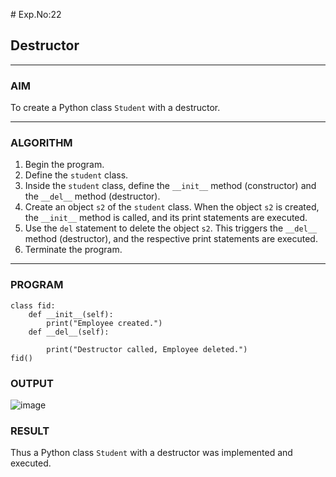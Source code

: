 \# Exp.No:22  
## Destructor

---

### AIM  
To create a Python class `Student` with a destructor.

---

### ALGORITHM

1. Begin the program.  
2. Define the `student` class.  
3. Inside the `student` class, define the `__init__` method (constructor) and the `__del__` method (destructor).  
4. Create an object `s2` of the `student` class. When the object `s2` is created, the `__init__` method is called, and its print statements are executed.  
5. Use the `del` statement to delete the object `s2`. This triggers the `__del__` method (destructor), and the respective print statements are executed.  
6. Terminate the program.

---

### PROGRAM

```
class fid:
    def __init__(self):
        print("Employee created.")
    def __del__(self):
        
        print("Destructor called, Employee deleted.")
fid()
```

### OUTPUT
![image](https://github.com/user-attachments/assets/4ecf35f3-d62a-4eb0-adf0-b6218343dd9c)


### RESULT
Thus a  Python class `Student` with a destructor was implemented and executed.
